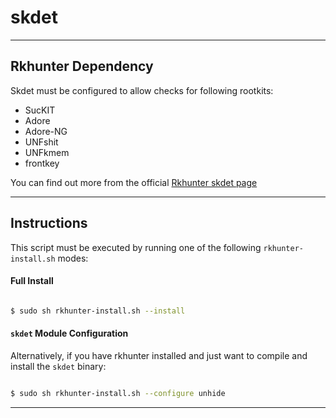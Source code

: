 # skdet
* * *

## Rkhunter Dependency

Skdet must be configured to allow checks for following rootkits:

* SucKIT
* Adore
* Adore-NG
* UNFshit
* UNFkmem
* frontkey

You can find out more from the official [Rkhunter skdet page](https://sourceforge.net/p/rkhunter/wiki/skdet)

* * *
## Instructions

This script must be executed by running one of the following `rkhunter-install.sh` modes:

#### Full Install

```bash

$ sudo sh rkhunter-install.sh --install

```

#### `skdet` Module Configuration

Alternatively, if you have rkhunter installed and just want to compile and install the `skdet` binary:

```bash

$ sudo sh rkhunter-install.sh --configure unhide

```

* * *
